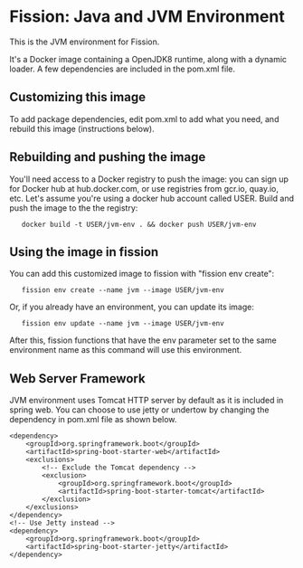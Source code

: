 # Fission: Java and JVM Environment

This is the JVM environment for Fission.

It's a Docker image containing a OpenJDK8 runtime, along with a
dynamic loader.  A few dependencies are included in the
pom.xml file.

## Customizing this image

To add package dependencies, edit pom.xml to add what you
need, and rebuild this image (instructions below).

## Rebuilding and pushing the image

You'll need access to a Docker registry to push the image: you can
sign up for Docker hub at hub.docker.com, or use registries from
gcr.io, quay.io, etc.  Let's assume you're using a docker hub account
called USER.  Build and push the image to the the registry:

```
   docker build -t USER/jvm-env . && docker push USER/jvm-env
```

## Using the image in fission

You can add this customized image to fission with "fission env
create":

```
   fission env create --name jvm --image USER/jvm-env
```

Or, if you already have an environment, you can update its image:

```
   fission env update --name jvm --image USER/jvm-env   
```

After this, fission functions that have the env parameter set to the
same environment name as this command will use this environment.

## Web Server Framework

JVM environment uses Tomcat HTTP server by default as it is included in spring web. You can choose to use jetty or undertow by changing the dependency in pom.xml file as shown below.

```
<dependency>
	<groupId>org.springframework.boot</groupId>
	<artifactId>spring-boot-starter-web</artifactId>
	<exclusions>
		<!-- Exclude the Tomcat dependency -->
		<exclusion>
			<groupId>org.springframework.boot</groupId>
			<artifactId>spring-boot-starter-tomcat</artifactId>
		</exclusion>
	</exclusions>
</dependency>
<!-- Use Jetty instead -->
<dependency>
	<groupId>org.springframework.boot</groupId>
	<artifactId>spring-boot-starter-jetty</artifactId>
</dependency>
```
